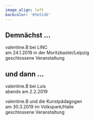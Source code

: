 ```yaml
---
image_align: left
backcolor: '#3e51db'
---
```


## **Demnächst …**

valentine.B bei LINC<br>am 24.1.2019 in der Moritzbastei/Leipzig<br>geschlossene Veranstaltung

## **und dann …**

valentine.B bei Luis<br>abends am 2.2.2019

valentine.B und die Kunstpädagogen<br>am 30.3.2019 im Volkspark/Halle<br>geschlossene Veranstaltung
